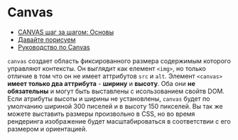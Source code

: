 # Canvas

* [CANVAS шаг за шагом: Основы](http://habrahabr.ru/post/111308/)
* [Давайте порисуем](http://htmlbook.ru/html5/canvas)
* [Руководство по Canvas]()

`canvas` создает область фиксированного размера содержимым которого управляют контексты. Он выглядит как елемент `<img>`, но только отличие в том что он не имеет аттрибутов `src` и `alt`. Элемент `<canvas>` **имеет только два аттрибута** - **ширину** и **высоту**. Оба они **не обязательны** и могут быть выставлены с исользованием свойтв DOM. Если атрибуты высоты и ширины не установлены, `canvas` будет по умолчанию шириной 300 писелей и в высоту 150 пикселей. Вы так же можете выставить размеры произвольно в CSS, но во время рендеринга изображение будет масштабироваться в соответствии с его размером и ориентацией.
